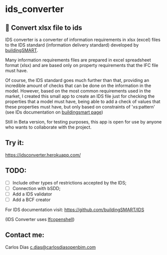 # ids_converter
## **🔄 Convert xlsx file to ids**

IDS converter is a converter of information requirements in xlsx (excel) files to the IDS standard (information delivery standard) developed by [buildingSMART](https://buildingsmart.org/).

Many information requirements files are prepared in excel spreadsheet format (xlsx) and are based only on property requirements that the IFC file must have.

Of course, the IDS standard goes much further than that, providing an incredible amount of checks that can be done on the information in the model. However, based on the most common requirements used in the market, I created this small app to create an IDS file just for checking the properties that a model must have, being able to add a check of values that these properties must have, but only based on constraints of 'xs:pattern' (see IDs documentation on [buildingsmart page](https://technical.buildingsmart.org/projects/information-delivery-specification-ids/))

Still in Beta version, for testing purposes, this app is open for use by anyone who wants to collaborate with the project.

## Try it:
https://idsconverter.herokuapp.com/

## TODO:
- [ ] Include other types of restrictions accepted by the IDS;
- [ ] Connection with bSDD;
- [ ] Add a IDS validator
- [ ] Add a BCF creator

For IDS documentation visit: https://github.com/buildingSMART/IDS

(IDS Converter uses [Ifcopenshell](http://ifcopenshell.org/))

## Contact me:
Carlos Dias <c.dias@carlosdiasopenbim.com>
